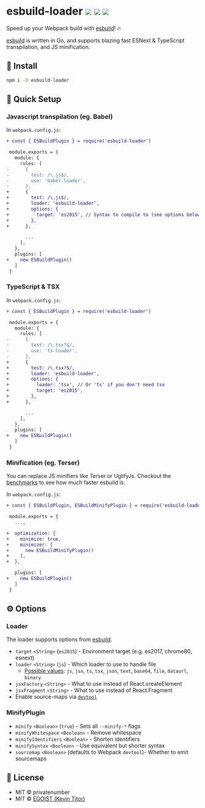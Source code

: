 # esbuild-loader <a href="https://npm.im/esbuild-loader"><img src="https://badgen.net/npm/v/esbuild-loader"></a> <a href="https://npm.im/esbuild-loader"><img src="https://badgen.net/npm/dm/esbuild-loader"></a> <a href="https://packagephobia.now.sh/result?p=esbuild-loader"><img src="https://packagephobia.now.sh/badge?p=esbuild-loader"></a>

Speed up your Webpack build with [esbuild](https://github.com/evanw/esbuild)! 🔥


[esbuild](https://github.com/evanw/esbuild) is written in Go, and supports blazing fast ESNext & TypeScript transpilation, and JS minification.


## 🚀 Install

```bash
npm i -D esbuild-loader
```

## 🚦 Quick Setup

### Javascript transpilation (eg. Babel)
In `webpack.config.js`:

```diff
+ const { ESBuildPlugin } = require('esbuild-loader')

 module.exports = {
   module: {
     rules: [
-      {
-        test: /\.js$/,
-        use: 'babel-loader',
-      },
+      {
+        test: /\.js$/,
+        loader: 'esbuild-loader',
+        options: {
+          target: 'es2015', // Syntax to compile to (see options below for possible values)
+        },
+      },

       ...
     ],
   },
   plugins: [
+    new ESBuildPlugin()
   ]
 }
```

### TypeScript & TSX
In `webpack.config.js`:
```diff
+ const { ESBuildPlugin } = require('esbuild-loader')

 module.exports = {
   module: {
     rules: [
-      {
-        test: /\.tsx?$/,
-        use: 'ts-loader',
-      },
+      {
+        test: /\.tsx?$/,
+        loader: 'esbuild-loader',
+        options: {
+          loader: 'tsx', // Or 'ts' if you don't need tsx
+          target: 'es2015',
+        },
+      },

       ...
     ],
   },
   plugins: [
+    new ESBuildPlugin()
   ]
 }
```

### Minification (eg. Terser)
You can replace JS minifiers like Terser or UglifyJs. Checkout the [benchmarks](https://github.com/privatenumber/minification-benchmarks) to see how much faster esbuild is.

In `webpack.config.js`:
```diff
+ const { ESBuildPlugin, ESBuildMinifyPlugin } = require('esbuild-loader')

 module.exports = {
   ...,

+  optimization: {
+    minimize: true,
+    minimizer: [
+      new ESBuildMinifyPlugin()
+    ],
+  },

   plugins: [
+    new ESBuildPlugin()
   ]
 }
```

## ⚙️ Options

### Loader
The loader supports options from [esbuild](https://github.com/evanw/esbuild#command-line-usage).
- `target` `<String>` (`es2015`) - Environment target (e.g. es2017, chrome80, esnext)
- `loader` `<String>` (`js`) - Which loader to use to handle file
  - [Possible values](https://github.com/evanw/esbuild/blob/master/lib/types.ts#L3): `js`, `jsx`, `ts`, `tsx`, `json`, `text`, `base64`, `file`, `dataurl`, `binary`
- `jsxFactory` `<String>` - What to use instead of React.createElement
- `jsxFragment` `<String>` - What to use instead of React.Fragment
- Enable source-maps via [`devtool`](https://webpack.js.org/configuration/devtool/)

### MinifyPlugin
- `minify` `<Boolean>` (`true`) - Sets all `--minify-*` flags
- `minifyWhitespace` `<Boolean>` - Remove whitespace
- `minifyIdentifiers` `<Boolean>` - Shorten identifiers
- `minifySyntax` `<Boolean>` - Use equivalent but shorter syntax
- `sourcemap` `<Boolean>` (defaults to Webpack `devtool`)- Whether to emit sourcemaps


## 💼 License
- MIT &copy; privatenumber
- MIT &copy; [EGOIST (Kevin Titor)](https://github.com/sponsors/egoist)
